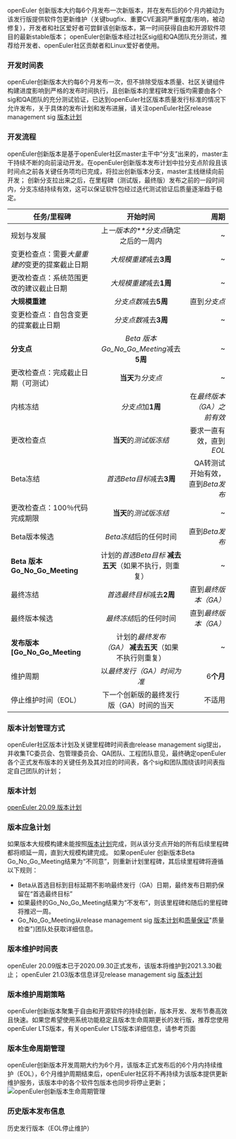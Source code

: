 openEuler 创新版本大约每6个月发布一次新版本，并在发布后的6个月内被动为该发行版提供软件包更新维护（关键bugfix、重要CVE漏洞严重程度/影响，被动修复），开发者和社区爱好者可尝鲜该创新版本，第一时间获得自由和开源软件项目的最新stable版本；
openEuler创新版本经过社区sig组和QA团队充分测试，推荐给开发者、openEuler社区贡献者和Linux爱好者使用。

### 开发时间表
openEuler创新版本大约每6个月发布一次，但不排除受版本质量、社区关键组件构建进度影响到严格的发布时间执行，且创新版本的里程碑发行版均需要由各个sig和QA团队的充分测试验证，已达到openEuler社区版本质量发行标准的情况下允许发布，关于具体的发布计划和发布进展，请关注openEuler社区release management sig [版本计划](https://gitee.com/openeuler/release-management/tree/master/openEuler-20.09)

### 开发流程
openEuler创新版本是基于openEuler社区master主干中“分支”出来的，master主干持续不断的向前滚动开发。在openEuler创新版本发布计划中拉分支点阶段且该时间点之前各关键任务项均已完成，将拉出创新版本分支，master主线继续向前开发；
创新分支拉出来之后，在里程碑（测试版，最终版）发布之前的一段时间内，分支冻结持续有效，这可以保证软件包经过迭代测试验证后质量逐渐趋于稳定。



| 任务/里程碑 |开始时间| 周期 |
---|:--:|---:
| 规划与发展 | 上*一版本的**分支点*确定之后的一周内 | ~ |
| 变更检查点：需要*大量重建的*变更的提案截止日期| *大规模重建*减去**3周** | ~ |
| 更改检查点：系统范围更改的建议截止日期 | *大规模重建*减去**1周** | ~ |
| **大规模重建** | *分支点数*减去**5周** | 直到*分支点* |
| 变更检查点：自包含变更的提案截止日期 | *分支点数*减去**3周** | ~ |
| **分支点** | *Beta 版本Go_No_Go_Meeting*减去**5周** | ~ |
| 更改检查点：完成截止日期（可测试）| **当天**为*分支点* | ~ |
| 内核冻结 |*分支点*加**1周** | 在*最终版本（GA）之前有效* |
| 更改检查点 | **当天**的*测试版冻结* | 要求一直有效，直到*EOL* |
| Beta冻结 | *首选Beta目标*减去**3周** |QA转测试开始有效，直到*Beta发布* |
| 更改检查点：100％代码完成期限 | **当天**的*测试版冻结* | ~ |
| Beta版本候选 | *Beta冻结*后的任何时间 | 直到*Beta发布* |
| **Beta 版本Go_No_Go_Meeting**| 计划的*首选Beta目标* **减去五天**（如果不执行，则重复） | ~ |
| 最终冻结 | *首选最终目标*减去**2周** | 直到*最终版本（GA）* |
| 最终版本候选 | *最终冻结*后的任何时间 | 直到*最终版本（GA）* |
| **发布版本[Go_No_Go_Meeting** | 计划的*最终发布（GA）* **减去五天**（如果不执行则重复） | ~ |
| 维护周期 | 以*最终发行（GA）时间为准* | 6**个月** |
| 停止维护时间（EOL） | 下一个创新版的最终发行版（GA）时间的当天 | 不适用 |



### 版本计划管理方式
openEuler社区版本计划及关键里程碑时间表由release management sig提出，并收集TC委员会、包管理委员会、QA团队、工程团队意见，最终确定openEuler各个正式发布版本的关键任务及其对应的时间表，各个sig和团队围绕该时间表指定自己团队的计划；
### 版本计划
[openEuler 20.09 版本计划](https://gitee.com/openeuler/release-management/blob/master/openEuler-20.09/openEuler-20.9%20Release%20plan.md)

### 版本应急计划
如果版本大规模构建未能按照[版本计划](https://gitee.com/openeuler/release-management/tree/master/openEuler-20.09)完成，则从该分支点开始的所有后续里程碑都将顺延一周，直到大规模构建完成。
如果openEuler 创新版本Beta Go_No_Go_Meeting结果为“不同意”，则重新计划里程碑，其后续里程碑将遵循以下规则：
*  Beta从首选目标到目标延期不影响最终发行（GA）日期，最终发布日期扔保留在“首选最终目标”
*  如果最终的Go_No_Go_Meeting结果为“不发布”，则该里程碑和随后的里程碑将推迟一周。
*   Go_No_Go_Meeting从release management sig [版本计划](https://gitee.com/openeuler/release-management/tree/master/openEuler-20.09)和[质量保证](https://gitee.com/openeuler/QA)"质量检查")团队处获取详细信息。


### 版本维护时间表
openEuler 20.09版本已于2020.09.30正式发布，该版本将维护到2021.3.30截止；
openEuler 21.03版本信息详见release management sig [版本计划](https://gitee.com/openeuler/release-management/tree/master/openEuler-20.09)
### 版本维护周期策略
openEuler创新版本聚集于自由和开源软件的持续创新，版本开发、发布节奏高效且快速。如果您希望使用系统功能稳定且版本生命周期更长的发行版，推荐您使用openEuler LTS版本，有关openEuler LTS版本详细信息，请参考页面

### 版本生命周期管理
openEuler创新版本开发周期大约为6个月，该版本正式发布后的6个月内持续维护（EOL），6个月维护周期结束后，openEuler社区将不再持续为该版本提供更新维护服务，该版本中的各个软件包版本也同步将停止更新；
![openEuler创新版本生命周期管理](https://images.gitee.com/uploads/images/2021/0511/195939_e8491942_5603730.png "openEuler社区创新版本生命周期管理.png")
### 历史版本发布信息
历史发行版本（EOL停止维护）
